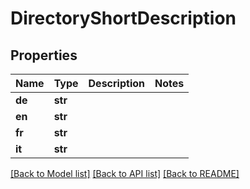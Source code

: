 # DirectoryShortDescription

## Properties
Name | Type | Description | Notes
------------ | ------------- | ------------- | -------------
**de** | **str** |  | 
**en** | **str** |  | 
**fr** | **str** |  | 
**it** | **str** |  | 

[[Back to Model list]](../README.md#documentation-for-models) [[Back to API list]](../README.md#documentation-for-api-endpoints) [[Back to README]](../README.md)


